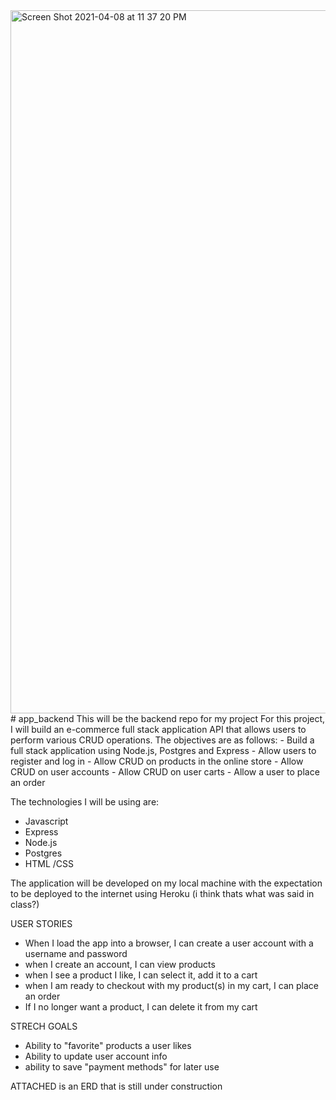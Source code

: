 <img width="1125" alt="Screen Shot 2021-04-08 at 11 37 20 PM" src="https://user-images.githubusercontent.com/47678940/114124918-7261f880-98c3-11eb-8a59-554f57ec2325.png">
# app_backend
This will be the backend repo for my project
For this project, I will build an e-commerce full stack application API that allows users to perform various CRUD operations. The objectives are as follows:
- Build a full stack application using Node.js, Postgres and Express
- Allow users to register and log in 
- Allow CRUD on products in the online store
- Allow CRUD on user accounts
- Allow CRUD on user carts
- Allow a user to place an order

The technologies I will be using are:
- Javascript
- Express
- Node.js
- Postgres
- HTML /CSS

The application will be developed on my local machine with the expectation to be deployed to the internet using Heroku (i think thats what was said in class?)

USER STORIES
- When I load the app into a browser, I can create a user account with a username and password
- when I create an account, I can view products
- when I see a product I like, I can select it, add it to a cart
- when I am ready to checkout with my product(s) in my cart, I can place an order
- If I no longer want a product, I can delete it from my cart

STRECH GOALS
- Ability to "favorite" products a user likes
- Ability to update user account info
- ability to save "payment methods" for later use

ATTACHED is an ERD that is still under construction 
